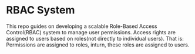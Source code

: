 # RBAC System

This repo guides on developing a scalable Role-Based Access Control(RBAC) system to manage user permissions. Access rights are assigned to users based on roles(not directly to individual users). That is: Permissions are assigned to roles, inturn, these roles are assigned to users.
